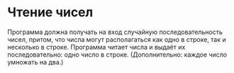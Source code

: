 # Чтение чисел

Программа должна получать на вход случайную последовательность чисел, притом, что числа могут располагаться как одно в строке, так и несколько в строке. Программа читает числа и выдаёт их последовательно: одно число в строке. (Дополнительно: каждое число умножать на два.)
